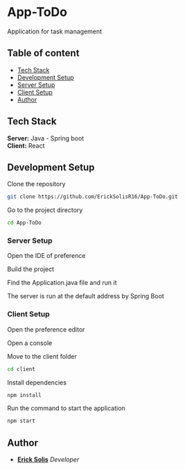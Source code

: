 # App-ToDo

Application for task management

## Table of content

- [Tech Stack](#tech-stack)
- [Development Setup](#development-setup)
- [Server Setup](#server-setup)
- [Client Setup](#client-setup)
- [Author](#author)

## Tech Stack

**Server:** Java - Spring boot \
**Client:** React

## Development Setup 

Clone the repository
```bash
git clone https://github.com/ErickSolisR16/App-ToDo.git
```

Go to the project directory
```bash
cd App-ToDo
```
### Server Setup
Open the IDE of preference

Build the project

Find the Application.java file and run it

The server is run at the default address by Spring Boot

### Client Setup

Open the preference editor

Open a console

Move to the client folder
```bash
cd client
```

Install dependencies
```bash
npm install
```

Run the command to start the application
```bash 
npm start
```

## Author

* **[Erick Solis](https://github.com/ErickSolisR16)** *Developer*

